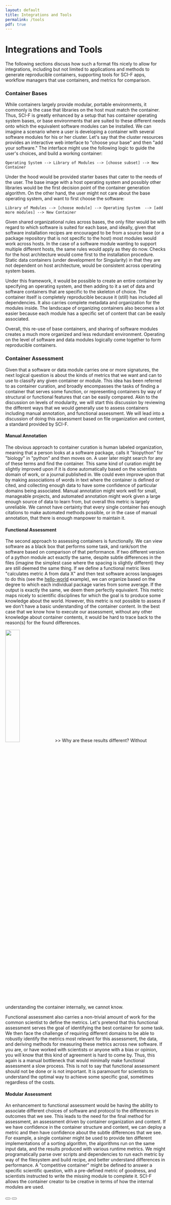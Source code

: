 ```yaml
---
layout: default
title: Integrations and Tools
permalink: /tools
pdf: true
---
```


# Integrations and Tools

The following sections discuss how such a format fits nicely to allow for integrations, including but not limited to applications and methods to generate reproducible containers, supporting tools for SCI-F apps, workflow managers that use containers, and metrics for comparison.

### Container Bases
While containers largely provide modular, portable environments, it commonly is the case that libraries on the host must match the container. Thus, SCI-F is greatly enhanced by a setup that has container operating system bases, or base environments that are suited to these different needs onto which the equivalent software modules can be installed. We can imagine a scenario where a user is developing a container with several software modules for his or her cluster. Let's say that the cluster resources provides an interactive web interface to "choose your base" and then "add your software." The interface might use the following logic to guide the user's choices, and build a working container:

```
Operating System --> Library of Modules --> [choose subset] --> New Container
```

Under the hood would be provided starter bases that cater to the needs of the user. The base image with a host operating system and possibly other libraries would be the first decision point of the container generation algorithm. On the other hand, the user might not care about the base operating system, and want to first choose the software:

```
Library of Modules --> [choose module] --> Operating System  --> [add more modules] --> New Container
```

Given shared organizational rules across bases, the only filter would be with regard to which software is suited for each base, and ideally, given that software installation recipes are encouraged to be from a source base (or a package repository that is not specific to the host) most modules would work across hosts. In the case of a software module wanting to support multiple different hosts, the same rules would apply as they do now. Checks for the host architecture would come first to the installation procedure. Static data containers (under development for Singularity) in that they are not dependent on host architecture, would be consistent across operating system bases.

Under this framework, it would be possible to create an entire container by specifying an operating system, and then adding to it a set of data and software containers that are specific to the skeleton of choice. The container itself is completely reproducible because it (still) has included all dependencies. It also carries complete metadata and organization for the modules inside. The landscape of organizing containers also becomes a lot easier because each module has a specific set of content that can be easily associated. 

Overall, this re-use of base containers, and sharing of software modules creates a much more organized and less redundant environment. Operating on the level of software and data modules logically come together to form reproducible containers.


### Container Assessment
Given that a software or data module carries one or more signatures, the next logical question is about the kinds of metrics that we want and can to use to classify any given container or module. This idea has been referred to as container curation, and broadly encompasses the tasks of finding a container that serves some function, or representing containers by way of structural or functional features that can be easily compared. Akin to the discussion on levels of modularity, we will start this discussion by reviewing the different ways that we would generally use to assess containers including manual annotation, and functional assessment. We will lead into a discussion of doing this assessment based on file organization and content, a standard provided by SCI-F.


#### Manual Annotation
The obvious approach to container curation is human labeled organization, meaning that a person looks at a software package, calls it "biopython" for "biology" in "python" and then moves on. A user later might search for any of these terms and find the container. This same kind of curation might be slightly improved upon if it is done automatically based on the scientists domain of work, or a journal published in. We could even improve upon that by making associations of words in text where the container is defined or cited, and collecting enough data to have some confidence of particular domains being associated. Manual annotation might work well for small, manageable projects, and automated annotation might work given a large enough source of data to learn from, but overall this metric is largely unreliable. We cannot have certainty that every single container has enough citations to make automated methods possible, or in the case of manual annotation, that there is enough manpower to maintain it.


#### Functional Assessment
The second approach to assessing containers is functionally. We can view software as a black box that performs some task, and rank/sort the software based on comparison of that performance. If two different version of a python module act exactly the same, despite subtle differences in the files (imagine the simplest case where the spacing is slightly different) they are still deemed the same thing. If we define a functional metric likes "calculates metric A from data X" and then test software across languages to do this (see the <a href="http://containers-ftw.org/apps/examples/applications/hello-world" target="_blank">hello-world</a> example), we can organize based on the degree to which each individual package varies from some average. If the output is exactly the same, we deem them perfectly equivalent. This metric maps nicely to scientific disciplines for which the goal is to produce some knowledge about the world. However, this metric is not possible to assess if we don't have a basic understanding of the container content. In the best case that we know how to execute our assessment, without any other knowledge about container contents, it would be hard to trace back to the reason(s) for the found differences. 

<img src="/SCI-F/img/robot130.png" width="30%"/>
>> Why are these results different? Without understanding the container internally, we cannot know.

Functional assessment also carries a non-trivial amount of work for the common scientist to define the metrics. Let's pretend that this functional assessment serves the goal of identifying the best container for some task. We then face the challenge of requiring different domains to be able to robustly identify the metrics most relevant for this assessment, the data, and deriving methods for measuring these metrics across new software. If you are, or have worked with scientists or anyone with a bias or opinion, you will know that this kind of agreement is hard to come by. Thus, this again is a manual bottleneck that would minimally make functional assessment a slow process. This is not to say that functional assessment should not be done or is not important. It is paramount for scientists to understand the optimal way to achieve some specific goal, sometimes regardless of the costs. 

#### Modular Assessment
An enhancement to functional assessment would be having the ability to associate different choices of software and protocol to the differences in outcomes that we see. This leads to the need for the final method for assessment, an assessment driven by container organization and content. If we have confidence in the container structure and content, we can deploy a metric and then have confidence about the subtle differences that we see. For example, a single container might be used to provide ten different implementations of a sorting algorithm, the algorithms run on the same input data, and the results produced with various runtime metrics. We might programatically parse over scripts and dependencies to run each metric by way of the filesystem and build recipe, and better understand differences in performance. A "competitive container" might be defined to answer a specific scientific question, with a pre-defined metric of goodness, and scientists instructed to write the missing module to complete it. SCI-F allows the container creator to be creative in terms of how the internal modules are used.

<div>
    <a href="/SCI-F/practices.html"><button class="previous-button btn btn-primary"><i class="fa fa-chevron-left"></i> </button></a>
    <a href="/SCI-F/structure.html"><button class="next-button btn btn-primary"><i class="fa fa-chevron-right"></i> </button></a>
</div><br>
